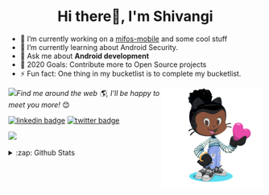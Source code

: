 <h1 align="center">Hi there👋, I'm Shivangi</h1>

- 🔭 I’m currently working on a [mifos-mobile](https://github.com/openMF/mifos-mobile) and some cool stuff
- 🌱 I’m currently learning about Android Security.
- 💬 Ask me about **Android development**
- 🥅 2020 Goals: Contribute more to Open Source projects
- ⚡ Fun fact: One thing in my bucketlist is to complete my bucketlist.

<img align="right" width="200" height="200" src="https://github.com/ShivangiSingh17/ShivangiSingh17/blob/master/octocat-rotating.gif?raw=true"></a>

<img src="https://media.giphy.com/media/LnQjpWaON8nhr21vNW/giphy.gif" width="60"><em>Find me around the web 🌎, I'll be happy to meet you more!</em></b> 😊

[![linkedin badge](https://img.shields.io/badge/linkedin-shivangisingh17-0077b5?style=flat-square&logo=linkedin)](https://www.linkedin.com/in/shivangisingh17)
[![twitter badge](https://img.shields.io/badge/twitter-@Shivangi172-1da1f2?style=flat-square&logo=twitter)](https://twitter.com/Shivangi172)

![](https://visitor-badge.glitch.me/badge?page_id=ShivangiSingh17.ShivangiSingh17)

<details>
<summary>:zap: Github Stats</summary>
<p align="center"> <img src=https://github-readme-stats.vercel.app/api?username=ShivangiSingh17&show_icons=true alt=ShivangiSingh17 /> </p>



